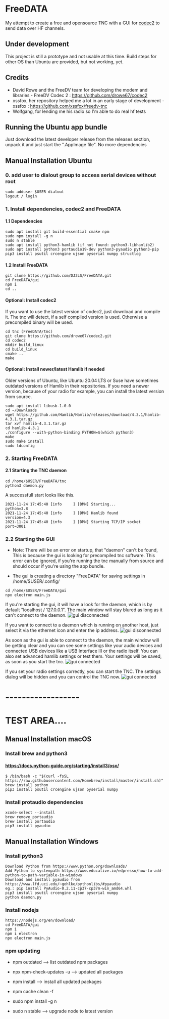 # FreeDATA
My attempt to create a free and opensource TNC with a GUI for [codec2](https://github.com/drowe67/codec2) to send data over HF channels. 

## Under development
This project is still a prototype and not usable at this time.
Build steps for other OS than Ubuntu are provided, but not working, yet.

## Credits
* David Rowe and the FreeDV team for developing the modem and libraries -
FreeDV Codec 2 : https://github.com/drowe67/codec2
* xssfox, her repository helped me a lot in an early stage of development -
xssfox : https://github.com/xssfox/freedv-tnc
* Wolfgang, for lending me his radio so I'm able to do real hf tests

## Running the Ubuntu app bundle
Just download the latest developer release from the releases section, unpack it and just start the ".AppImage file". No more dependencies

## Manual Installation Ubuntu
### 0. add user to dialout group to access serial devices without root
```
sudo adduser $USER dialout
logout / login
```
### 1. Install dependencies, codec2 and FreeDATA
#### 1.1 Dependencies
```
sudo apt install git build-essential cmake npm
sudo npm install -g n
sudo n stable
sudo apt install python3-hamlib (if not found: python3-libhamlib2)
sudo apt install python3 portaudio19-dev python3-pyaudio python3-pip
pip3 install psutil crcengine ujson pyserial numpy structlog
```
#### 1.2 Install FreeDATA
```
git clone https://github.com/DJ2LS/FreeDATA.git
cd FreeDATA/gui
npm i
cd ..
```
#### Optional: Install codec2
If you want to use the latest version of codec2, just download and compile it.
The tnc will detect, if a self compiled version is used. Otherwise a precompiled binary will be used.
```
cd tnc (FreeDATA/tnc)
git clone https://github.com/drowe67/codec2.git
cd codec2
mkdir build_linux
cd build_linux
cmake ..
make
```
#### Optional: Install newer/latest Hamlib if needed
Older versions of Ubuntu, like Ubuntu 20.04 LTS or Suse have sometimes outdated versions of Hamlib in their repositories. If you need a newer version, because of your radio for example, you can install the latest version from source.
```
sudo apt install libusb-1.0-0
cd ~/Downloads
wget https://github.com/Hamlib/Hamlib/releases/download/4.3.1/hamlib-4.3.1.tar.gz
tar xvf hamlib-4.3.1.tar.gz
cd hamlib-4.3.1
./configure --with-python-binding PYTHON=$(which python3)
make
sudo make install
sudo ldconfig
```

### 2. Starting FreeDATA
#### 2.1 Starting the TNC daemon
```
cd /home/$USER/FreeDATA/tnc
python3 daemon.py
```
A successfull start looks like this. 
```
2021-11-24 17:45:40 [info     ] [DMN] Starting...              python=3.8
2021-11-24 17:45:40 [info     ] [DMN] Hamlib found             version=4.3
2021-11-24 17:45:40 [info     ] [DMN] Starting TCP/IP socket   port=3001
```


### 2.2 Starting the GUI
* Note: There will be an error on startup, that "daemon" can't be found, This is because the gui is looking for precompiled tnc software. This error can be ignored, if you're running the tnc manually from source and should occur if you're using the app bundle.

* The gui is creating a directory "FreeDATA" for saving settings in /home/$USER/.config/
```
cd /home/$USER/FreeDATA/gui
npx electron main.js
```
If you're starting the gui, it will have a look for the daemon, which is by default "localhost / 127.0.0.1". The main window will stay blured as long as it can't connect to the daemon. 
![gui disconnected](https://raw.githubusercontent.com/DJ2LS/FreeDATA/main/documentation/FreeDATA-no-daemon-connection.png "TNC disconnected")

If you want to connect to a daemon which is running on another host, just select it via the ethernet icon and enter the ip address.
![gui disconnected](https://raw.githubusercontent.com/DJ2LS/FreeDATA/main/documentation/FreeDATA-connect-to-remote-daemon.png "TNC disconnected")

As soon as the gui is able to connect to the daemon, the main window will be getting clear and you can see some settings like your audio devices and connected USB devices like a USB Interface III or the radio itself.
You can also set advanced hamlib settings or test them. Your settings will be saved, as soon as you start the tnc.
![gui connected](https://raw.githubusercontent.com/DJ2LS/FreeDATA/main/documentation/FreeDATA-settings.png "TNC connected")

If you set your radio settings correctly, you can start the TNC. The settings dialog will be hidden and you can control the TNC now.
![gui connected](https://raw.githubusercontent.com/DJ2LS/FreeDATA/main/documentation/FreeDATA-tnc-running.png "TNC connected")


# ------------------
# TEST AREA....
## Manual Installation macOS
### Install brew and python3
#### https://docs.python-guide.org/starting/install3/osx/

```
$ /bin/bash -c "$(curl -fsSL https://raw.githubusercontent.com/Homebrew/install/master/install.sh)"
brew install python
pip3 install psutil crcengine ujson pyserial numpy

```
### Install protaudio dependencies
```
xcode-select --install
brew remove portaudio
brew install portaudio
pip3 install pyaudio
```

## Manual Installation Windows
### Install python3
```
Download Python from https://www.python.org/downloads/
Add Python to systempath https://www.educative.io/edpresso/how-to-add-python-to-path-variable-in-windows
Download and install pyaudio from https://www.lfd.uci.edu/~gohlke/pythonlibs/#pyaudio
eg.: pip install PyAudio-0.2.11-cp37-cp37m-win_amd64.whl
pip3 install psutil crcengine ujson pyserial numpy
python daemon.py

```

### Install nodejs
```
https://nodejs.org/en/download/
cd FreeDATA/gui
npm i
npm i electron
npx electron main.js
```
### npm updating
* npm outdated --> list outdated npm packages
* npx npm-check-updates -u --> updated all packages
* npm install --> install all updated packages

* npm cache clean -f
* sudo npm install -g n
* sudo n stable --> upgrade node to latest version
